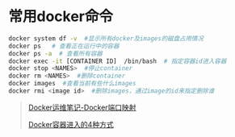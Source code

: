 # 常用docker命令

```bash
docker system df -v  #显示所有docker及images的磁盘占用情况
docker ps   # 查看正在运行中的容器
docker ps -a  # 查看所有容器
docker exec -it [CONTAINER ID]  /bin/bash  # 指定容器id进入容器
docker stop <NAMES>  #停止container
docker rm <NAMES>  #删除container
docker images  #查看当前有些什么images
docker rmi <image id>  #删除images，通过image的id来指定删除谁
```

> [Docker运维笔记-Docker端口映射](https://blog.csdn.net/qq_29994609/article/details/51730640?utm_medium=distribute.pc_relevant_t0.none-task-blog-BlogCommendFromBaidu-1.control&depth_1-utm_source=distribute.pc_relevant_t0.none-task-blog-BlogCommendFromBaidu-1.control)
>
> [Docker容器进入的4种方式](https://blog.csdn.net/qq_32907195/article/details/120144748)